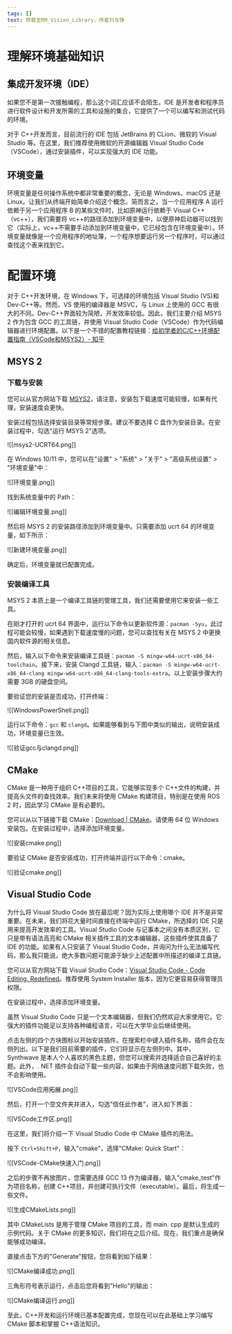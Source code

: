 ```yaml
---
tags: []
text: 转载至RM_Vision_Library，作者刘与铮
---
```

# 理解环境基础知识

## 集成开发环境（IDE）

如果您不是第一次接触编程，那么这个词汇应该不会陌生。IDE 是开发者和程序员进行软件设计和开发所需的工具和设施的集合，它提供了一个可以编写和测试代码的环境。

对于 C++开发而言，目前流行的 IDE 包括 JetBrains 的 CLion、微软的 Visual Studio 等。在这里，我们推荐使用微软的开源编辑器 Visual Studio Code（VSCode），通过安装插件，可以实现强大的 IDE 功能。

## 环境变量

环境变量是任何操作系统中都非常重要的概念，无论是 Windows、macOS 还是 Linux。让我们从终端开始简单介绍这个概念。简而言之，当一个应用程序 A 运行依赖于另一个应用程序 B 的某些文件时，比如原神运行依赖于 Visual C++（vc++），我们需要将 vc++的路径添加到环境变量中，以便原神启动器可以找到它（实际上，vc++不需要手动添加到环境变量中，它已经包含在环境变量中）。环境变量就像是一个应用程序的地址簿，一个程序想要运行另一个程序时，可以通过查找这个表来找到它。

# 配置环境

对于 C++开发环境，在 Windows 下，可选择的环境包括 Visual Studio (VS)和 Dev-C++等。然而，VS 使用的编译器是 MSVC，与 Linux 上使用的 GCC 有很大的不同。Dev-C++界面较为简陋，开发效率较低。因此，我们主要介绍 MSYS 2 作为包含 GCC 的工具链，并使用 Visual Studio Code（VSCode）作为代码编辑器进行环境配置。以下是一个不错的配置教程链接：[给初学者的C/C++环境配置指南（VSCode和MSYS2）- 知乎](https://zhuanlan.zhihu.com/p/401188789)

## MSYS 2

### 下载与安装

您可以从官方网站下载 [MSYS2](https://www.msys2.org/)，请注意，安装包下载速度可能较慢，如果有代理，安装速度会更快。

安装过程包括选择安装目录等常规步骤。建议不要选择 C 盘作为安装目录。在安装过程中，勾选"运行 MSYS 2"选项。

![[msys2-UCRT64.png]]

在 Windows 10/11 中，您可以在"设置" > "系统" > "关于" > "高级系统设置" > "环境变量"中：

![[环境变量.png]]

找到系统变量中的 Path：

![[编辑环境变量.png]]

然后将 MSYS 2 的安装路径添加到环境变量中。只需要添加 ucrt 64 的环境变量，如下所示：

![[新建环境变量.png]]

确定后，环境变量就已配置完成。

### 安装编译工具

MSYS 2 本质上是一个编译工具链的管理工具，我们还需要使用它来安装一些工具。

在刚才打开的 ucrt 64 界面中，运行以下命令以更新软件源：`pacman -Syu`，此过程可能会较慢，如果遇到下载速度慢的问题，您可以查找有关在 MSYS 2 中更换国内软件源的相关信息。

然后，输入以下命令来安装编译工具链：`pacman -S mingw-w64-ucrt-x86_64-toolchain`。接下来，安装 Clangd 工具链，输入：`pacman -S mingw-w64-ucrt-x86_64-clang mingw-w64-ucrt-x86_64-clang-tools-extra`。以上安装步骤大约需要 $3 \mathrm{GB}$ 的硬盘空间。

要验证您的安装是否成功，打开终端：

![[WindowsPowerShell.png]]

运行以下命令：`gcc` 和 `clangd`。如果能够看到与下图中类似的输出，说明安装成功，环境变量已生效。

![[验证gcc与clangd.png]]

## CMake

CMake 是一种用于组织 C++项目的工具，它能够实现多个 C++文件的构建，并提高头文件的查找效率。我们未来将使用 CMake 构建项目，特别是在使用 ROS 2 时，因此学习 CMake 是有必要的。

您可以从以下链接下载 CMake：[Download | CMake](https://cmake.org/download/)。请使用 64 位 Windows 安装包。在安装过程中，选择添加环境变量。

![[安装cmake.png]]

要验证 CMake 是否安装成功，打开终端并运行以下命令：cmake。

![[验证cmake.png]]

## Visual Studio Code

为什么将 Visual Studio Code 放在最后呢？因为实际上使用哪个 IDE 并不是非常重要。在未来，我们将花大量时间直接在终端中运行 CMake，所选择的 IDE 只是用来提高开发效率的工具。Visual Studio Code 与记事本之间没有本质区别，它只是带有语法高亮和 CMake 相关插件工具的文本编辑器，这些插件使其具备了 IDE 的功能。如果有人只安装了 Visual Studio Code，并询问为什么无法编写代码，那么我只能说，绝大多数问题可能源于缺少上述配置中所描述的编译工具链。

您可以从官方网站下载 Visual Studio Code：[Visual Studio Code - Code Editing. Redefined](https://code.visualstudio.com/)。推荐使用 System Installer 版本，因为它更容易获得管理员权限。

在安装过程中，选择添加环境变量。

虽然 Visual Studio Code 只是一个文本编辑器，但我们仍然欢迎大家使用它。它强大的插件功能足以支持各种编程语言，可以在大学毕业后继续使用。

点击左侧的四个方块图标以开始安装插件。在搜索栏中键入插件名称，插件会在左侧列出。以下是我们目前需要的插件，它们将显示在左侧列中。其中，Synthwave 是本人个人喜欢的黑色主题，但您可以搜索并选择适合自己喜好的主题。此外，. NET 插件会自动下载一些内容，如果由于网络速度问题下载失败，也不会影响使用。

![[VSCode应用拓展.png]]

然后，打开一个空文件夹并进入，勾选"信任此作者"，进入如下界面：

![[VSCode工作区.png]]

在这里，我们将介绍一下 Visual Studio Code 中 CMake 插件的用法。

按下 `Ctrl+Shift+P`，输入"cmake"，选择"CMake: Quick Start"：

![[VSCode-CMake快速入门.png]]

之后的步骤不再放图片，您需要选择 GCC 13 作为编译器，输入"cmake_test"作为项目名称，创建 C++项目，并创建可执行文件（executable）。最后，将生成一些文件。

![[生成CMakeLists.png]]

其中 CMakeLists 是用于管理 CMake 项目的工具，而 main. cpp 是默认生成的示例代码。关于 CMake 的更多知识，我们将在之后介绍。现在，我们重点是确保能够成功编译。

直接点击下方的"Generate"按钮，您将看到如下结果：

![[CMake编译成功.png]]

三角形符号表示运行，点击后您将看到"Hello"的输出：

![[CMake编译运行.png]]

至此，C++开发和运行环境已基本配置完成，您现在可以在此基础上学习编写 CMake 脚本和掌握 C++语法知识。
